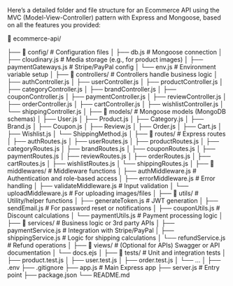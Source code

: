 Here’s a detailed folder and file structure for an Ecommerce API using the MVC (Model-View-Controller) pattern with Express and Mongoose, based on all the features you provided:

📁 ecommerce-api/

├── 📁 config/                       # Configuration files
│   ├── db.js                       # Mongoose connection
│   ├── cloudinary.js              # Media storage (e.g., for product images)
│   ├── paymentGateways.js         # Stripe/PayPal config
│   └── env.js                     # Environment variable setup
│
├── 📁 controllers/                 # Controllers handle business logic
│   ├── authController.js
│   ├── userController.js
│   ├── productController.js
│   ├── categoryController.js
│   ├── brandController.js
│   ├── couponController.js
│   ├── paymentController.js
│   ├── reviewController.js
│   ├── orderController.js
│   ├── cartController.js
│   ├── wishlistController.js
│   └── shippingController.js
│
├── 📁 models/                      # Mongoose models (MongoDB schemas)
│   ├── User.js
│   ├── Product.js
│   ├── Category.js
│   ├── Brand.js
│   ├── Coupon.js
│   ├── Review.js
│   ├── Order.js
│   ├── Cart.js
│   ├── Wishlist.js
│   └── ShippingMethod.js
│
├── 📁 routes/                      # Express routes
│   ├── authRoutes.js
│   ├── userRoutes.js
│   ├── productRoutes.js
│   ├── categoryRoutes.js
│   ├── brandRoutes.js
│   ├── couponRoutes.js
│   ├── paymentRoutes.js
│   ├── reviewRoutes.js
│   ├── orderRoutes.js
│   ├── cartRoutes.js
│   ├── wishlistRoutes.js
│   └── shippingRoutes.js
│
├── 📁 middlewares/                # Middleware functions
│   ├── authMiddleware.js          # Authentication and role-based access
│   ├── errorMiddleware.js         # Error handling
│   ├── validateMiddleware.js      # Input validation
│   └── uploadMiddleware.js        # For uploading images/files
│
├── 📁 utils/                       # Utility/helper functions
│   ├── generateToken.js           # JWT generation
│   ├── sendEmail.js               # For password reset or notifications
│   ├── couponUtils.js             # Discount calculations
│   └── paymentUtils.js            # Payment processing logic
│
├── 📁 services/                   # Business logic or 3rd party APIs
│   ├── paymentService.js          # Integration with Stripe/PayPal
│   ├── shippingService.js         # Logic for shipping calculations
│   └── refundService.js           # Refund operations
│
├── 📁 views/                      # (Optional for APIs) Swagger or API documentation
│   └── docs.ejs
│
├── 📁 tests/                      # Unit and integration tests
│   ├── product.test.js
│   ├── user.test.js
│   ├── order.test.js
│   └── ...
│
├── .env
├── .gitignore
├── app.js                         # Main Express app
├── server.js                      # Entry point
├── package.json
└── README.md
